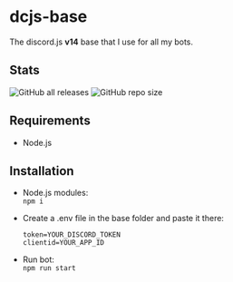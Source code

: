 # dcjs-base

The discord.js **v14** base that I use for all my bots.

## Stats
<img alt="GitHub all releases" src="https://img.shields.io/github/downloads/EPLOGx/dcjs-base/v14/total?color=36c7fc&style=for-the-badge"> <img alt="GitHub repo size" src="https://img.shields.io/github/repo-size/EPLOGx/dcjs-base?color=36c7fc&style=for-the-badge">


## Requirements
* Node.js

## Installation ##
* Node.js modules:<br>
  `npm i`
* Create a .env file in the base folder and paste it there:
 
	  token=YOUR_DISCORD_TOKEN
	  clientid=YOUR_APP_ID
  
* Run bot:<br>
  `npm run start` 
